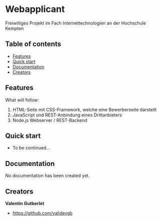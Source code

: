 # Webapplicant
Freiwilliges Projekt im Fach Internettechnologien an der Hochschule Kempten

## Table of contents

- [Features](#features)
- [Quick start](#quick-start)
- [Documentation](#documentation)
- [Creators](#creators)

## Features
What will follow:

1. HTML-Seite mit CSS-Framework, welche eine Bewerberseite darstellt
2. JavaScript und REST-Anbindung eines Drittanbieters
3. Node.js Webserver / REST-Backend

## Quick start

- To be continued...

## Documentation

No documentation has been created yet.

## Creators
**Valentin Gutberlet**
- <https://github.com/validevgb>

